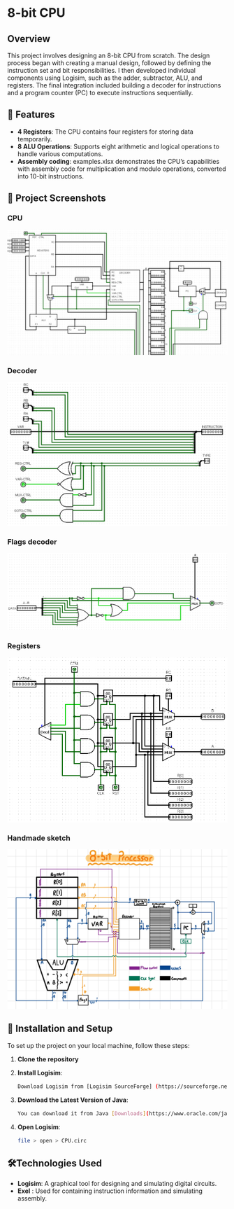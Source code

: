 # 8-bit CPU

## Overview

This project involves designing an 8-bit CPU from scratch. The design process began with creating a manual design, followed by defining the instruction set and bit responsibilities. I then developed individual components using Logisim, such as the adder, subtractor, ALU, and registers. The final integration included building a decoder for instructions and a program counter (PC) to execute instructions sequentially.

## 🌟 Features

- **4 Registers**: The CPU contains four registers for storing data temporarily.
- **8 ALU Operations**: Supports eight arithmetic and logical operations to handle various computations.
- **Assembly coding**: examples.xlsx demonstrates the CPU’s capabilities with assembly code for multiplication and modulo operations, converted into 10-bit instructions.

## 📸 Project Screenshots

### CPU 
![CPU](img/cpu.png)

### Decoder
![Decoder](img/decoder.png)

### Flags decoder
![Flags](img/flags.png)

### Registers
![Registers](img/registers.png)

### Handmade sketch
![Handmade](img/handmade.png)

## 🚀 Installation and Setup

To set up the project on your local machine, follow these steps:

1. **Clone the repository**

2. **Install Logisim**:
   ```sh
   Download Logisim from [Logisim SourceForge] (https://sourceforge.net/projects/circuit/).
3. **Download the Latest Version of Java**:
   ```sh
   You can download it from Java [Downloads](https://www.oracle.com/java/technologies/downloads/#java11)
4. **Open Logisim**:
   ```sh
   file > open > CPU.circ
   
## 🛠️Technologies Used

- **Logisim**: A graphical tool for designing and simulating digital circuits.
- **Exel** : Used for containing instruction information and simulating assembly.
